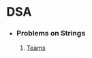 <h1>DSA</h1>

- <h3> Problems on Strings </h3>

  1. [Teams](https://github.com/ParichayGupta/DSA/tree/main/Strings/Teams) 


